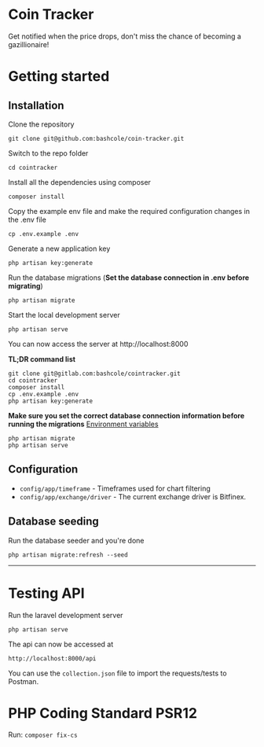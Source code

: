 # Coin Tracker

Get notified when the price drops, don't miss the chance of becoming a gazillionaire!

# Getting started

## Installation

Clone the repository

    git clone git@github.com:bashcole/coin-tracker.git

Switch to the repo folder

    cd cointracker

Install all the dependencies using composer

    composer install

Copy the example env file and make the required configuration changes in the .env file

    cp .env.example .env

Generate a new application key

    php artisan key:generate

Run the database migrations (**Set the database connection in .env before migrating**)

    php artisan migrate

Start the local development server

    php artisan serve

You can now access the server at http://localhost:8000

**TL;DR command list**

    git clone git@gitlab.com:bashcole/cointracker.git
    cd cointracker
    composer install
    cp .env.example .env
    php artisan key:generate

**Make sure you set the correct database connection information before running the migrations** [Environment variables](#environment-variables)

    php artisan migrate
    php artisan serve

## Configuration

- `config/app/timeframe` - Timeframes used for chart filtering
- `config/app/exchange/driver` - The current exchange driver is Bitfinex.

## Database seeding

Run the database seeder and you're done

    php artisan migrate:refresh --seed

----------

# Testing API

Run the laravel development server

    php artisan serve

The api can now be accessed at

    http://localhost:8000/api

You can use the `collection.json` file to import the requests/tests to Postman.

# PHP Coding Standard PSR12

Run: `composer fix-cs`
